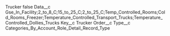 <?xml version="1.0" encoding="UTF-8"?>
<CustomMetadata xmlns="http://soap.sforce.com/2006/04/metadata" xmlns:xsi="http://www.w3.org/2001/XMLSchema-instance" xmlns:xsd="http://www.w3.org/2001/XMLSchema">
    <label>Trucker</label>
    <protected>false</protected>
    <values>
        <field>Data__c</field>
        <value xsi:type="xsd:string">Gse_In_Facility;2_to_8_C;15_to_25_C;2_to_25_C;Temp_Controlled_Rooms;Cold_Rooms_Freezer;Temperature_Controlled_Transport_Trucks;Temperature_Controlled_Dollies_Trucks</value>
    </values>
    <values>
        <field>Key__c</field>
        <value xsi:type="xsd:string">Trucker</value>
    </values>
    <values>
        <field>Order__c</field>
        <value xsi:nil="true"/>
    </values>
    <values>
        <field>Type__c</field>
        <value xsi:type="xsd:string">Categories_By_Account_Role_Detail_Record_Type</value>
    </values>
</CustomMetadata>
